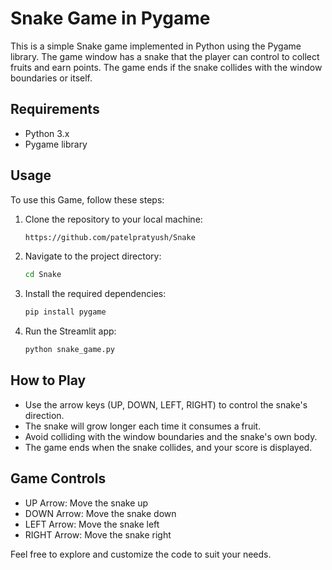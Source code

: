 # Snake Game in Pygame

This is a simple Snake game implemented in Python using the Pygame library. The game window has a snake that the player can control to collect fruits and earn points. The game ends if the snake collides with the window boundaries or itself.

## Requirements

- Python 3.x
- Pygame library

## Usage

To use this Game, follow these steps:

1. Clone the repository to your local machine:

    ```bash
    https://github.com/patelpratyush/Snake
    ```

2. Navigate to the project directory:

    ```bash
    cd Snake
    ```

3. Install the required dependencies:

    ```bash
    pip install pygame
    ```

4. Run the Streamlit app:

    ```bash
    python snake_game.py
    ```

## How to Play

- Use the arrow keys (UP, DOWN, LEFT, RIGHT) to control the snake's direction.
- The snake will grow longer each time it consumes a fruit.
- Avoid colliding with the window boundaries and the snake's own body.
- The game ends when the snake collides, and your score is displayed.

## Game Controls

- UP Arrow: Move the snake up
- DOWN Arrow: Move the snake down
- LEFT Arrow: Move the snake left
- RIGHT Arrow: Move the snake right

Feel free to explore and customize the code to suit your needs.
